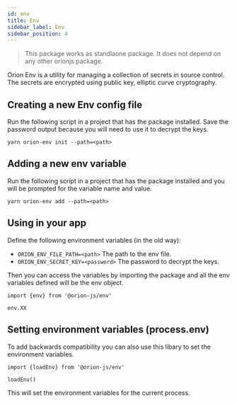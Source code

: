 ```yaml
---
id: env
title: Env
sidebar_label: Env
sidebar_position: 4
---
```


> This package works as standlaone package. It does not depend on any other orionjs package.

Orion Env is a utility for managing a collection of secrets in source control. The secrets are encrypted using public key, elliptic curve cryptography.

## Creating a new Env config file

Run the following script in a project that has the package installed. Save the password output because you will need to use it to decrypt the keys.

    yarn orion-env init --path=<path>

## Adding a new env variable

Run the following script in a project that has the package installed and you will be prompted for the variable name and value.

    yarn orion-env add --path=<path>

## Using in your app

Define the following environment variables (in the old way):

- `ORION_ENV_FILE_PATH=<path>` The path to the env file.
- `ORION_ENV_SECRET_KEY=<password>` The password to decrypt the keys.

Then you can access the variables by importing the package and all the env variables defined will be the env object.

    import {env} from '@orion-js/env'

    env.XX

## Setting environment variables (process.env)

To add backwards compatibility you can also use this libary to set the environment variables.

    import {loadEnv} from '@orion-js/env'

    loadEnv()

This will set the environment variables for the current process.
